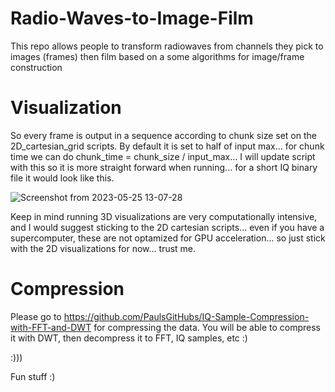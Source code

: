 # Radio-Waves-to-Image-Film
This repo allows people to transform radiowaves from channels they pick to images (frames) then film based on a some algorithms for image/frame construction

# Visualization

So every frame is output in a sequence according to chunk size set on the 2D_cartesian_grid scripts. By default it is set to half of input max... for chunk time we can do chunk_time = chunk_size / input_max... I will update script with this so it is more straight forward when running... for a short IQ binary file it would look like this.

![Screenshot from 2023-05-25 13-07-28](https://github.com/PaulsGitHubs/Radio-Waves-to-Image-Film/assets/102178068/cdb96dab-ed72-470e-babd-293d88acc63b)

Keep in mind running 3D visualizations are very computationally intensive, and I would suggest sticking to the 2D cartesian scripts... even if you have a supercomputer, these are not optamized for GPU acceleration... so just stick with the 2D visualizations for now... trust me.

# Compression
Please go to https://github.com/PaulsGitHubs/IQ-Sample-Compression-with-FFT-and-DWT for compressing the data. You will be able to compress it with DWT, then decompress it to FFT, IQ samples, etc :)

:)))

Fun stuff :)
